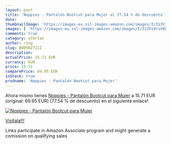 ```yaml
---
layout: post
title: 'Noppies - Pantalón Bootcut para Mujer al 77.54 % de descuento'
date: 
thumbnailImage: 'https://images-eu.ssl-images-amazon.com/images/I/313VidrsV8L._SL200_.jpg'
images: [ 'https://images-eu.ssl-images-amazon.com/images/I/313VidrsV8L._SL200_.jpg' ]
comments: true
category: ofertas
author: ring
slug: B005NZ711I
description:
actualPrice: 15.71 EUR
currency: EUR
price: 15.71
comparePrice: 69.95 EUR
inStock: true
prodname: 'Noppies - Pantalón Bootcut para Mujer'
---
```


Ahora mismo tienes [Noppies - Pantalón Bootcut para Mujer](https://www.amazon.es/dp/B005NZ711I/?tag=tolees-21) a 15.71 EUR (original: 69.95 EUR) (77.54 %  de descuento) en el siguiente enlace!

[![Noppies - Pantalón Bootcut para Mujer](https://images-eu.ssl-images-amazon.com/images/I/313VidrsV8L._SL200_.jpg)](https://www.amazon.es/dp/B005NZ711I/?tag=tolees-21)

[Visítala!!!](https://www.amazon.es/dp/B005NZ711I/?tag=tolees-21)

Links participate in Amazon Associate program and might generate a comission on qualifying sales
